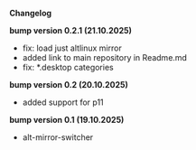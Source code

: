 **Changelog**

**bump version 0.2.1 (21.10.2025)**

- fix: load just altlinux mirror
- added link to main repository in Readme.md
- fix: *.desktop categories

**bump version 0.2 (20.10.2025)**

- added support for p11

**bump version 0.1 (19.10.2025)**

- alt-mirror-switcher 
